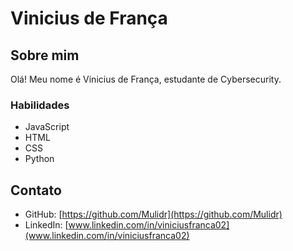 # Vinicius de França

## Sobre mim
Olá! Meu nome é Vinicius de França, estudante de Cybersecurity. 

### Habilidades

- JavaScript
- HTML
- CSS
- Python

## Contato

- GitHub: [https://github.com/Mulidr](https://github.com/Mulidr)
- LinkedIn: [www.linkedin.com/in/viniciusfranca02](www.linkedin.com/in/viniciusfranca02)
